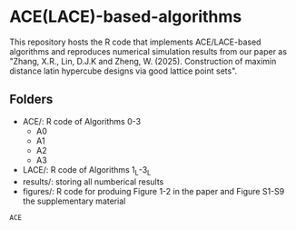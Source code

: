 # ACE(LACE)-based-algorithms
This repository hosts the R code that implements ACE/LACE-based algorithms and reproduces numerical simulation results from our paper as "Zhang, X.R., Lin, D.J.K and Zheng, W. (2025). Construction of maximin distance latin hypercube designs via good lattice point sets".

## Folders
- ACE/: R code of Algorithms 0-3
  - A0
  - A1
  - A2
  - A3
-  LACE/: R code of Algorithms 1<sub>L</sub>-3<sub>L</sub> 
- results/: storing all numberical results
- figures/: R code for produing Figure 1-2 in the paper and Figure S1-S9 the supplementary material


`ACE`

